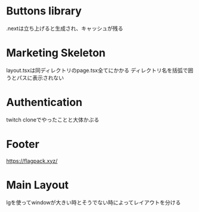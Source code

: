 # Buttons library
.nextは立ち上げると生成され、キャッシュが残る

# Marketing Skeleton
layout.tsxは同ディレクトリのpage.tsx全てにかかる
ディレクトリ名を括弧で囲うとパスに表示されない

# Authentication
twitch cloneでやったことと大体かぶる

# Footer
https://flagpack.xyz/

# Main Layout
lgを使ってwindowが大きい時とそうでない時によってレイアウトを分ける